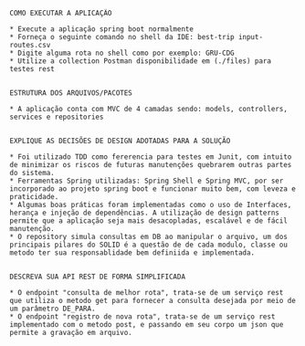     COMO EXECUTAR A APLICAÇÃO

    * Execute a aplicação spring boot normalmente
    * Forneça o seguinte comando no shell da IDE: best-trip input-routes.csv
    * Digite alguma rota no shell como por exemplo: GRU-CDG
    * Utilize a collection Postman disponibilidade em (./files) para testes rest


    ESTRUTURA DOS ARQUIVOS/PACOTES

    * A aplicação conta com MVC de 4 camadas sendo: models, controllers, services e repositories
    

    EXPLIQUE AS DECISÕES DE DESIGN ADOTADAS PARA A SOLUÇÃO

    * Foi utilizado TDD como fererencia para testes em Junit, com intuito de minimizar os riscos de futuras manutenções quebrarem outras partes do sistema.
    * Ferramentas Spring utilizadas: Spring Shell e Spring MVC, por ser incorporado ao projeto spring boot e funcionar muito bem, com leveza e praticidade.
    * Algumas boas práticas foram implementadas como o uso de Interfaces, herança e injeção de dependências. A utilização de design patterns permite que a aplicação seja mais desacopladas, escalável e de fácil manutenção.
    * O repository simula consultas em DB ao manipular o arquivo, um dos principais pilares do SOLID é a questão de de cada modulo, classe ou metodo ter sua responsablidade bem definiida e implementada.

    
    DESCREVA SUA API REST DE FORMA SIMPLIFICADA

    * O endpoint "consulta de melhor rota", trata-se de um serviço rest que utiliza o metodo get para fornecer a consulta desejada por meio de um parâmetro DE_PARA.
    * O endpoint "registro de nova rota", trata-se de um serviço rest implementado com o metodo post, e passando em seu corpo um json que permite a gravação em arquivo.